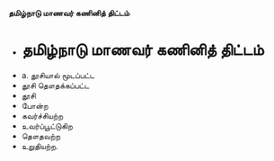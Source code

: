 **தமிழ்நாடு மாணவர் கணினித் திட்டம்**
- # தமிழ்நாடு மாணவர் கணினித் திட்டம்
- a. தூசியால் மூடப்பட்ட
- தூசி தௌதக்கப்பட்ட
- தூசி
- போன்ற
- கவர்ச்சியற்ற
- உவர்ப்பூட்டுகிற
- தௌதவற்ற
- உறுதியற்ற.

